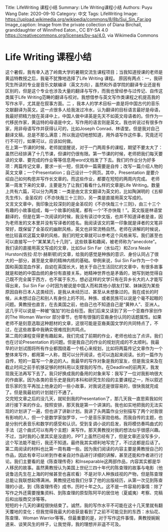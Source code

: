 Title:   LifeWriting 课程小结
Summary: Life Writing课程小结
Authors: Puyu Wang
Date:    2020-09-10
Category: 中文
Tags: LifeWriting
Image:  https://upload.wikimedia.org/wikipedia/commons/8/8b/Sui_Sin_Far.jpg
Image_caption: Image from the private collection of Diana Birchall, granddaughter of Winnifred Eaton., CC BY-SA 4.0 <https://creativecommons.org/licenses/by-sa/4.0>, via Wikimedia Commons

# Life Writing 课程小结 

这个暑假，我有幸入选了岭南大学的暑期交流生课程项目；当我知道授课的老师是黄运特教授之后，我毫不犹豫地选择了Life Writing 课程。 原因有两点：一，我研究生所读的专业是音乐文献编译（英文方向），虽然和外语学院的翻译专业还是有区别的，但是这个专业也涉及大量的翻译与写作，而我也曾经参与过传记、自传这类属于Life Writing范畴的翻译与校对。我想借参与英文写作类课程之机提高我的写作水平，尤其是在叙事方面。二 ，我本人的学术目标一直是将中国古代的音乐文献翻译为英文。这一点很多人给我泼过冷水，认为翻译的目标语言最好是母语，我最好把精力放在英译中上，中国人做中译英是先天不如英文母语者的。但作为一代移民作家，黄运特的母语是中文，写作用的语言则是英文。我也听说过有很多作家，用非母语写作并获得认可的，比如Joseph Conrad、林语堂。但是我对自己翻译文稿，总是不那么满意；所以我迫切地想知道，用外语写作这件事，究竟还可行不可行，如果可以，应该如何做。  
在上第一节课的时候，老师就提醒说，对于一门两周多的课程，期望不要太大了：虽然已经排满了十几节课，但课时仍很有限。第一节课的时候，老师把我们每天要读的文章、要完成的作业等等信息用word文档发了下去。我们的作业分为好多项：两篇传记文章，要求一长一短，但其中一篇需要是自传；改写一篇介绍人物的英文文章；一个Presentation；自己设计一个网页。其中，Presentation 是要介绍自己如何构思并写作长文章的。而这些作业，都要在短短的两周内完成。
老师第一周发下来的文章，主要是为了让我们看看什么样的文章是Life Writing。数量上共有六篇，可以分为两类：一类是由文言文翻译为英文的，比如陶渊明的《五柳先生传》、金圣叹的《不亦快哉三十三则》，另一类是直接用英文写成的。  
文言文文章中，我印象比较深刻的是金圣叹的《不亦快哉三十三则》，由三十三个有趣的小故事组成，每一个故事的结尾，都有一个“不亦快哉！”。英文版是林语堂翻译的，但是在第一次阅读的时候，我没有读过中文版，也并不知道译者是谁，因为老师发的文本里并没有写译者的姓名。我阅读该文的第一印象就是译者的文笔非常好，既保留了金圣叹的幽默风格，英文也非常流畅自然。老师在讲解的时候说，他比较喜欢这篇文章的风格，我们的短文章就可以参考这个风格来写。我们甚至也可以直接写一个“某某某几十几则”。这些轶事和趣闻，被老师称为“anecdote”。  
我们读的直接用英文写成的文章，比如Sui Sin Far（水仙花）和Zora Neale Hurston(佐拉·尼尔·赫斯顿)的文章，给我的感觉是种族的意识、身份认同占了很大的一部分，甚至是文章的精神内核的基础。举例来说，Sui Sin Far作为一个中国和英国混血作家，自幼在英国长大，她关于自己生活回忆的文章中，有很多故事就是和她的中国血统的身份有直接关系，她精神世界也是矛盾的，她写到她觉得自己既不完全属于西方，也不属于东方。想必这样的文学只有在异乡长大的人才能写得出来，Sui Sin Far 小时因为被说是中国人而和其他小朋友打架、妹妹因为某些原因自称日本人这类经历，是我从未经历过、甚至从未想象过的。我在成长的时候，从未想过自己和别人有身份上的不同，种族、或者民族可以说是个毫不起眼的问题。黄教授也直言，在去美国之前，他自己也不知道自己是“黄种人”、亚洲人。这几乎可以说是一种被“强加”的社会标签。我们后来又读到了另一个亚裔作家创作的The Woman Warrior 部分章节，也带有很强的亚裔身份认同的话题属性。如果老师不是刻意选取这种题材的文章，这很可能是亚裔美国文学的共同特点了，不过，在这些故事中我确实很难找到共鸣点。  
第二周的课程变得更有趣起来。我们完成了前期的作业，老师也给出了点评。我们也在讨论Presentation 的问题。但是我自己的作业的规划完成的不太顺利。我最早的计划试图将所有作业都围绕着一个核心来规划，比如将两篇传记文章作为一个整体来写作，都用第一人称，既可以分开阅读，也可以连起来阅读。长的一篇作为自传，短的一篇写一个身边的人。我最早的写作对象是我的室友，但是我没来及在截止时间之前手机够足够的材料用以支撑我的写作。在Deadline的前两天，我发现我无法再写下去了。我只好换成我的备用的对象来写：我写了一位对我影响很大的作曲家。因为各类的音乐史是我的本科和研究生阶段的主要课程之一，所以叙述音乐家的生平再加上他身边的一些小故事，对我说还是很容易的，很快我就完成了。但是我最初的计划就行不通了。  
交完短文章之后的没几天，就轮到我的Presentation了，那几天我一直思索我如何进行接下来的作业。按照安排，那天我是第一个讲演的。我也如实地把我的无法实现的计划讲了一遍，但也讲了讲新计划。我讲了头两篇作业分别描写了两个对我很有影响的人，但一个是数学家伽罗华，一个是音乐家勋伯格。而我自传的主题，也是分别代表音乐和数学的感受和认识。受到复调小说的启发，我将模仿奏鸣曲式的手法（这个曲式可以有两个主题）来写作。那天黄教授对我的想法似乎很感兴趣。不过，当时我的心里其实是没底的，PPT上虽然已经有了，但是文章还没写多少，这个写法能不能行，我还不知道。最终我其实顺利地写完了，不过这都是后话了。    
第二周阅读的材料也比第一周有趣一些。因为我们阅读的内容主要是黄教授自己的作品，因此有幸可以听到作者亲自对作品进行详细的讲解，甚至还能和作者进行讨论。我们主要看的是《陈查理传奇》和Inseparable这两部作品，内容其实都是华人移民的故事。虽然黄教授认为美国上世纪三四十年代的陈查理的故事与电影（他说鲁迅先生在上海的时候甚至也喜欢看）不是对华人种族歧视的产物，但是陈查理总能让我联想起傅满洲。黄教授还给我们分享了他的出版经历，从第一次见到陈查理的小说，到《陈查理传奇》成书，历时十年之久。这不是一件容易的事情：除了写作之外还需要搜集资料、到陈查理的原型陈阿平的居住地（夏威夷）考察、完稿后和出版商交涉等等。    
短短的十几天的课程很快结束了。诚然，我的写作水平不可能在这十几天里就有翻天覆地的变化；但我觉得我最大的收获是看到了之前不可能见到的东西：水仙花、陈查理、Woman Warrior等等。但最重要的是，对于写作这件事情，黄教授婉婉道来、谈笑风生的样子，让我觉得，我的理想并非遥不可及。

